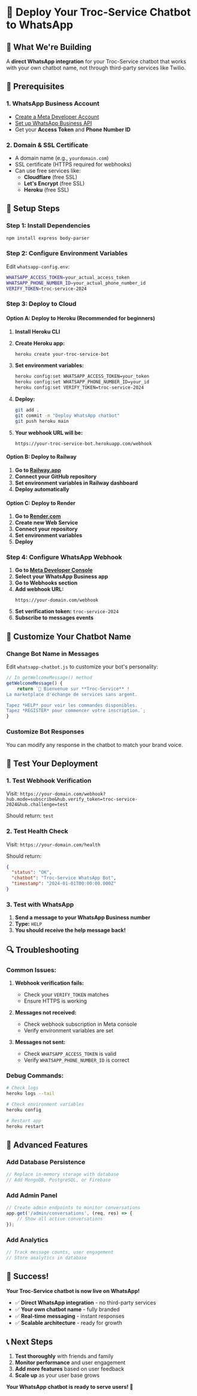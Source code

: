 # 🚀 Deploy Your Troc-Service Chatbot to WhatsApp

## 🎯 What We're Building

A **direct WhatsApp integration** for your Troc-Service chatbot that works with your own chatbot name, not through third-party services like Twilio.

## 📱 Prerequisites

### **1. WhatsApp Business Account**
- [Create a Meta Developer Account](https://developers.facebook.com/)
- [Set up WhatsApp Business API](https://developers.facebook.com/docs/whatsapp/get-started)
- Get your **Access Token** and **Phone Number ID**

### **2. Domain & SSL Certificate**
- A domain name (e.g., `yourdomain.com`)
- SSL certificate (HTTPS required for webhooks)
- Can use free services like:
  - **Cloudflare** (free SSL)
  - **Let's Encrypt** (free SSL)
  - **Heroku** (free SSL)

## 🔧 Setup Steps

### **Step 1: Install Dependencies**
```bash
npm install express body-parser
```

### **Step 2: Configure Environment Variables**
Edit `whatsapp-config.env`:
```bash
WHATSAPP_ACCESS_TOKEN=your_actual_access_token
WHATSAPP_PHONE_NUMBER_ID=your_actual_phone_number_id
VERIFY_TOKEN=troc-service-2024
```

### **Step 3: Deploy to Cloud**

#### **Option A: Deploy to Heroku (Recommended for beginners)**

1. **Install Heroku CLI**
2. **Create Heroku app:**
   ```bash
   heroku create your-troc-service-bot
   ```

3. **Set environment variables:**
   ```bash
   heroku config:set WHATSAPP_ACCESS_TOKEN=your_token
   heroku config:set WHATSAPP_PHONE_NUMBER_ID=your_id
   heroku config:set VERIFY_TOKEN=troc-service-2024
   ```

4. **Deploy:**
   ```bash
   git add .
   git commit -m "Deploy WhatsApp chatbot"
   git push heroku main
   ```

5. **Your webhook URL will be:**
   ```
   https://your-troc-service-bot.herokuapp.com/webhook
   ```

#### **Option B: Deploy to Railway**

1. **Go to [Railway.app](https://railway.app/)**
2. **Connect your GitHub repository**
3. **Set environment variables in Railway dashboard**
4. **Deploy automatically**

#### **Option C: Deploy to Render**

1. **Go to [Render.com](https://render.com/)**
2. **Create new Web Service**
3. **Connect your repository**
4. **Set environment variables**
5. **Deploy**

### **Step 4: Configure WhatsApp Webhook**

1. **Go to [Meta Developer Console](https://developers.facebook.com/)**
2. **Select your WhatsApp Business app**
3. **Go to Webhooks section**
4. **Add webhook URL:**
   ```
   https://your-domain.com/webhook
   ```
5. **Set verification token:** `troc-service-2024`
6. **Subscribe to messages events**

## 🎨 Customize Your Chatbot Name

### **Change Bot Name in Messages**
Edit `whatsapp-chatbot.js` to customize your bot's personality:

```javascript
// In getWelcomeMessage() method
getWelcomeMessage() {
    return `🤝 Bienvenue sur **Troc-Service** !
La marketplace d'échange de services sans argent.

Tapez *HELP* pour voir les commandes disponibles.
Tapez *REGISTER* pour commencer votre inscription.`;
}
```

### **Customize Bot Responses**
You can modify any response in the chatbot to match your brand voice.

## 🧪 Test Your Deployment

### **1. Test Webhook Verification**
Visit: `https://your-domain.com/webhook?hub.mode=subscribe&hub.verify_token=troc-service-2024&hub.challenge=test`

Should return: `test`

### **2. Test Health Check**
Visit: `https://your-domain.com/health`

Should return:
```json
{
  "status": "OK",
  "chatbot": "Troc-Service WhatsApp Bot",
  "timestamp": "2024-01-01T00:00:00.000Z"
}
```

### **3. Test with WhatsApp**
1. **Send a message to your WhatsApp Business number**
2. **Type:** `HELP`
3. **You should receive the help message back!**

## 🔍 Troubleshooting

### **Common Issues:**

1. **Webhook verification fails:**
   - Check your `VERIFY_TOKEN` matches
   - Ensure HTTPS is working

2. **Messages not received:**
   - Check webhook subscription in Meta console
   - Verify environment variables are set

3. **Messages not sent:**
   - Check `WHATSAPP_ACCESS_TOKEN` is valid
   - Verify `WHATSAPP_PHONE_NUMBER_ID` is correct

### **Debug Commands:**
```bash
# Check logs
heroku logs --tail

# Check environment variables
heroku config

# Restart app
heroku restart
```

## 🚀 Advanced Features

### **Add Database Persistence**
```javascript
// Replace in-memory storage with database
// Add MongoDB, PostgreSQL, or Firebase
```

### **Add Admin Panel**
```javascript
// Create admin endpoints to monitor conversations
app.get('/admin/conversations', (req, res) => {
    // Show all active conversations
});
```

### **Add Analytics**
```javascript
// Track message counts, user engagement
// Store analytics in database
```

## 🎉 Success!

**Your Troc-Service chatbot is now live on WhatsApp!**

- ✅ **Direct WhatsApp integration** - no third-party services
- ✅ **Your own chatbot name** - fully branded
- ✅ **Real-time messaging** - instant responses
- ✅ **Scalable architecture** - ready for growth

## 📞 Next Steps

1. **Test thoroughly** with friends and family
2. **Monitor performance** and user engagement
3. **Add more features** based on user feedback
4. **Scale up** as your user base grows

**Your WhatsApp chatbot is ready to serve users! 🚀**

